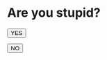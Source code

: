 # Are you stupid?
<script src="https://code.jquery.com/jquery-3.3.1.min.js"></script>
<button class="yes" 
onClick="(
    function() {
        $('.yes').finish().animate({
            left: '-=30'
        });
        return false;
        }
    )(); 
    return false;">YES
</button>

<button class="no">NO</button>
